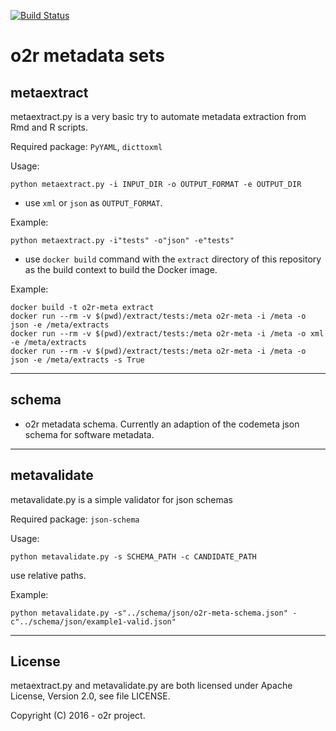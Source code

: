 [![Build Status](https://travis-ci.org/o2r-project/o2r-meta.svg?branch=master)](https://travis-ci.org/o2r-project/o2r-meta)

# o2r metadata sets

## metaextract

metaextract.py is a very basic try to automate metadata extraction from Rmd and R scripts.

Required package: ```PyYAML```, ```dicttoxml```

Usage:

    python metaextract.py -i INPUT_DIR -o OUTPUT_FORMAT -e OUTPUT_DIR


+ use ```xml``` or ```json``` as ```OUTPUT_FORMAT```.

Example:

    python metaextract.py -i"tests" -o"json" -e"tests"


+ use ```docker build``` command with the ```extract``` directory of this repository as the build context to build the Docker image.

Example:

    docker build -t o2r-meta extract
    docker run --rm -v $(pwd)/extract/tests:/meta o2r-meta -i /meta -o json -e /meta/extracts
    docker run --rm -v $(pwd)/extract/tests:/meta o2r-meta -i /meta -o xml -e /meta/extracts
    docker run --rm -v $(pwd)/extract/tests:/meta o2r-meta -i /meta -o json -e /meta/extracts -s True

---

## schema

+ o2r metadata schema. Currently an adaption of the codemeta json schema for software metadata.

---

## metavalidate

metavalidate.py is a simple validator for json schemas

Required package: ```json-schema```

Usage:

    python metavalidate.py -s SCHEMA_PATH -c CANDIDATE_PATH

use relative paths.

Example:

    python metavalidate.py -s"../schema/json/o2r-meta-schema.json" -c"../schema/json/example1-valid.json"

---

## License

metaextract.py and metavalidate.py are both licensed under Apache License, Version 2.0, see file LICENSE.

Copyright (C) 2016 - o2r project.